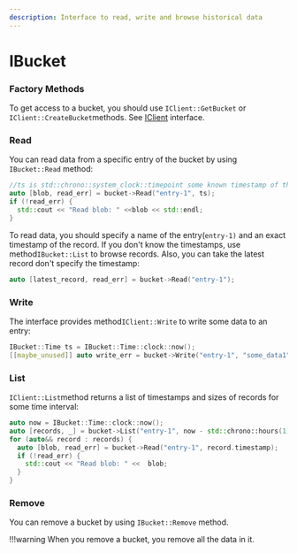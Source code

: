 ```yaml
---
description: Interface to read, write and browse historical data
---
```


# IBucket

### Factory Methods

To get access to a bucket, you should use `IClient::GetBucket` or `IClient::CreateBucket`methods.
See [IClient](iclient.md) interface.

### Read

You can read data from a specific entry of the bucket by using `IBucket::Read` method:

```cpp
//ts is std::chrono::system_clock::timepoint some known timestamp of the record
auto [blob, read_err] = bucket->Read("entry-1", ts);
if (!read_err) {
  std::cout << "Read blob: " <<blob << std::endl;
}
```

To read data, you should specify a name of the entry(`entry-1)` and an exact timestamp of the record. If you don't know
the timestamps, use method`IBucket::List` to browse records. Also, you can take the latest record don't specify the
timestamp:

```cpp
auto [latest_record, read_err] = bucket->Read("entry-1");
```

### Write

The interface provides method`IClient::Write` to write some data to an entry:

```cpp
IBucket::Time ts = IBucket::Time::clock::now();
[[maybe_unused]] auto write_err = bucket->Write("entry-1", "some_data1", ts);
```

### List

`IClient::List`method returns a list of timestamps and sizes of records for some time interval:

```cpp
auto now = IBucket::Time::clock::now();
auto [records, _] = bucket->List("entry-1", now - std::chrono::hours(1), now);
for (auto&& record : records) {
  auto [blob, read_err] = bucket->Read("entry-1", record.timestamp);
  if (!read_err) {
    std::cout << "Read blob: " <<  blob;
  }
}
```

### Remove

You can remove a bucket by using `IBucket::Remove` method.

!!!warning When you remove a bucket, you remove all the data in it.
